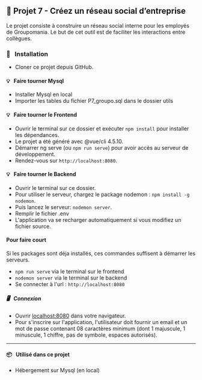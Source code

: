## 📎 Projet 7 - Créez un réseau social d’entreprise

Le projet consiste à construire un réseau social interne pour les employés de Groupomania. Le but de cet outil est de faciliter les interactions entre collègues.


### 🔨 &nbsp; Installation

* Cloner ce projet depuis GitHub.

#### 💡 &nbsp; Faire tourner Mysql
 * Installer Mysql en local 
 * Importer les tables du fichier P7_groupo.sql dans le dossier utils

#### 💡 &nbsp; Faire tourner le Frontend

* Ouvrir le terminal sur ce dossier et exécuter  `npm install` pour installer les dépendances.
* Le projet a été généré avec @vue/cli 4.5.10.
* Démarrer ng serve (ou `npm run serve`) pour avoir accès au serveur de développement.
* Rendez-vous sur `http://localhost:8080`.


#### 💡 &nbsp; Faire tourner le Backend

* Ouvrir le terminal sur ce dossier.
* Pour utiliser le serveur, chargez le package nodemon : `npm install -g nodemon`.
* Puis lancez le serveur: `nodemon server`.
* Remplir le fichier .env 
* L'application va se recharger automatiquement si vous modifiez un fichier source.

#### Pour faire court

Si les packages sont déja installés, ces commandes suffisent à démarrer les serveurs.

* `npm run serve` via le terminal sur le frontend
* `nodemon server` via le terminal sur le backend
* Se connecter à l'url : `http://localhost:8080`

##### 🖥 &nbsp; Connexion

* Ouvrir [localhost:8080](http://localhost:8080/) dans votre navigateur.
* Pour s'inscrire sur l'application, l'utilisateur doit fournir un email et un mot de passe contenant 08 caractères minimum (dont 1 majuscule, 1 minuscule, 1 chiffre, pas de symbole, espaces autorisés).

***

#### 📦  &nbsp; Utilisé dans ce projet


* Hébergement sur Mysql (en local)